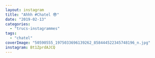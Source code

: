 ```yaml
---
layout: instagram
title: "Ahhh #Chatel 😎"
date: "2019-02-13"
categories: 
  - "trucs-instagrammes"
tags: 
  - "chatel"
coverImage: "50590555_1975033696139262_858444522345748196_n.jpg"
instagram: Bt1ZprdAJCQ
---
```

